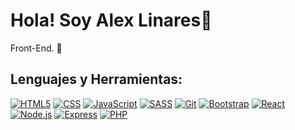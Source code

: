 # Hola! Soy Alex Linares👋

Front-End. 🔭

<h2 align="left">Lenguajes y Herramientas:</h2>

  [![HTML5](https://img.shields.io/badge/-HTML5-191919?style=flat&logo=HTML5)](https://lenguajehtml.com/html/)
  [![CSS](https://img.shields.io/badge/-CSS-191919?style=flat&logo=CSS3&logoColor=1572B6)](https://lenguajecss.com/css/introduccion/que-es-css/)
  [![JavaScript](https://img.shields.io/badge/-JavaScript-191919?style=flat&logo=javascript)](https://lenguajejs.com/javascript/)
  [![SASS](https://img.shields.io/badge/-SASS-191919?style=flat&logo=SASS&logoColor=CE6B9E)](https://sass-lang.com/)
  [![Git](https://img.shields.io/badge/-Git-191919?style=flat&logo=git)](https://git-scm.com/)
  [![Bootstrap](https://img.shields.io/badge/-Bootstrap-191919?style=flat&logo=bootstrap)](https://getbootstrap.com/)
  [![React](https://img.shields.io/badge/-React-191919?style=flat&logo=react)](https://react.dev/)
  [![Node.js](https://img.shields.io/badge/-Node.js-191919?style=flat&logo=node.js)](https://nodejs.org/)
  [![Express](https://img.shields.io/badge/-Express-191919?style=flat&logo=express)](https://expressjs.com/)
  [![PHP](https://img.shields.io/badge/-PHP-191919?style=flat&logo=php)](https://www.php.net/)

  
  
  
